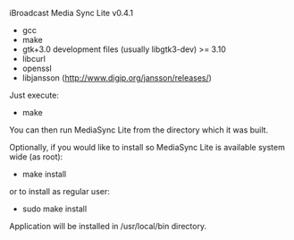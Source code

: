 iBroadcast Media Sync Lite v0.4.1

- gcc
- make
- gtk+3.0 development files (usually libgtk3-dev) >= 3.10
- libcurl
- openssl
- libjansson (http://www.digip.org/jansson/releases/)

Just execute:

- make

You can then run MediaSync Lite from the directory which it was built. 

Optionally, if you would like to install so MediaSync Lite is available system wide (as root):

- make install

or to install as regular user:

- sudo make install

Application will be installed in /usr/local/bin directory.
